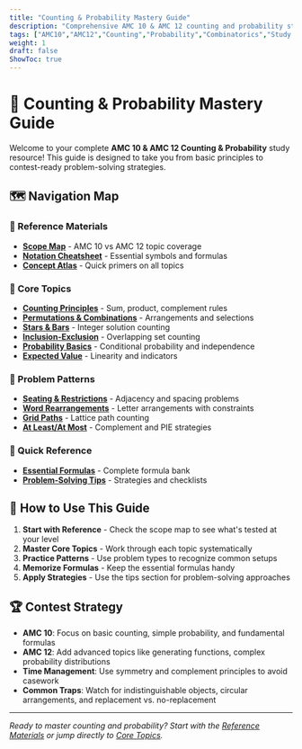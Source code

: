 ```yaml
---
title: "Counting & Probability Mastery Guide"
description: "Comprehensive AMC 10 & AMC 12 counting and probability study guide with problem patterns, formulas, and strategies."
tags: ["AMC10","AMC12","Counting","Probability","Combinatorics","Study Guide"]
weight: 1
draft: false
ShowToc: true
---
```


# 🎯 Counting & Probability Mastery Guide

Welcome to your complete **AMC 10 & AMC 12 Counting & Probability** study resource! This guide is designed to take you from basic principles to contest-ready problem-solving strategies.

## 🗺️ Navigation Map

### 📘 Reference Materials
- **[Scope Map](01-reference/scope-map)** - AMC 10 vs AMC 12 topic coverage
- **[Notation Cheatsheet](01-reference/notation-cheatsheet)** - Essential symbols and formulas
- **[Concept Atlas](01-reference/concept-atlas)** - Quick primers on all topics

### 🧭 Core Topics
- **[Counting Principles](02-topics/counting-principles)** - Sum, product, complement rules
- **[Permutations & Combinations](02-topics/permutations-combinations)** - Arrangements and selections
- **[Stars & Bars](02-topics/stars-and-bars)** - Integer solution counting
- **[Inclusion-Exclusion](02-topics/inclusion-exclusion)** - Overlapping set counting
- **[Probability Basics](02-topics/probability-basics)** - Conditional probability and independence
- **[Expected Value](02-topics/expected-value)** - Linearity and indicators

### 🧩 Problem Patterns
- **[Seating & Restrictions](03-problem-types/seatings-restrictions)** - Adjacency and spacing problems
- **[Word Rearrangements](03-problem-types/word-rearrangements)** - Letter arrangements with constraints
- **[Grid Paths](03-problem-types/grid-paths)** - Lattice path counting
- **[At Least/At Most](03-problem-types/at-least-at-most)** - Complement and PIE strategies

### 📏 Quick Reference
- **[Essential Formulas](04-formulas/essential-formulas)** - Complete formula bank
- **[Problem-Solving Tips](05-tips/problem-solving-tips)** - Strategies and checklists

## 🎯 How to Use This Guide

1. **Start with Reference** - Check the scope map to see what's tested at your level
2. **Master Core Topics** - Work through each topic systematically
3. **Practice Patterns** - Use problem types to recognize common setups
4. **Memorize Formulas** - Keep the essential formulas handy
5. **Apply Strategies** - Use the tips section for problem-solving approaches

## 🏆 Contest Strategy

- **AMC 10**: Focus on basic counting, simple probability, and fundamental formulas
- **AMC 12**: Add advanced topics like generating functions, complex probability distributions
- **Time Management**: Use symmetry and complement principles to avoid casework
- **Common Traps**: Watch for indistinguishable objects, circular arrangements, and replacement vs. no-replacement

---

*Ready to master counting and probability? Start with the [Reference Materials](01-reference/) or jump directly to [Core Topics](02-topics/).*
